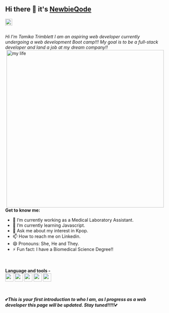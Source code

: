 ## Hi there 👋 it's [NewbieQode](https://github.com/NewbieQode)

<a herf="https://www.linkedin.com/in/tamika-trimblett-51646a214/">
<img align="left" alt="linkedin" width="22px" src="https://cdn.jsdelivr.net/npm/simple-icons@v3/icons/linkedin.svg">
</a>

<br/>
<br/>

_Hi I'm Tamika Trimblett I am an aspiring web developer currently undergoing a web development Boot camp!!!
My goal is to be a full-stack developer and land a job at my dream company!!_
<img align="right" alt="my life" width="500px" src="https://industryeurope.com/downloads/4857/download/womenSTEM-1680x600.jpg?cb=f13e03cbe7373ae4f191bc43f2021aad&w=1032" />

**Get to know me:**
- 🔭 I’m currently working as a Medical Laboratory Assistant.
- 🌱 I’m currently learning Javascript.
- 💬 Ask me about my interest in Kpop.
- 📫 How to reach me on Linkedin.
- 😄 Pronouns: She, He and They.
- ⚡ Fun fact: I have a Biomedical Science Degree!!

<br/>

**Language and tools -**  
<img height="26px" src="https://media.licdn.com/dms/image/D4D12AQEL9aeB8WqRaw/article-cover_image-shrink_600_2000/0/1685204779306?e=2147483647&v=beta&t=jr7Um-vZDvcgCCzx0a48zCEr3RtUyRVqelGOzrpL4bs">
<img height="26px" src="https://cdn-icons-png.flaticon.com/512/732/732212.png">
<img height="26px" src="https://cdn.iconscout.com/icon/free/png-256/free-css3-9-1175237.png">
<img height="26px" src="https://cdn.icon-icons.com/icons2/2107/PNG/512/file_type_vscode_icon_130084.png">
<img height="26px" src="https://git-scm.com/images/logos/downloads/Git-Icon-1788C.png">

<br/>

:two_hearts:_**This is your first introduction to who I am, as I progress as a web developer this page will be updated. Stay tuned!!!!!**_:two_hearts:

